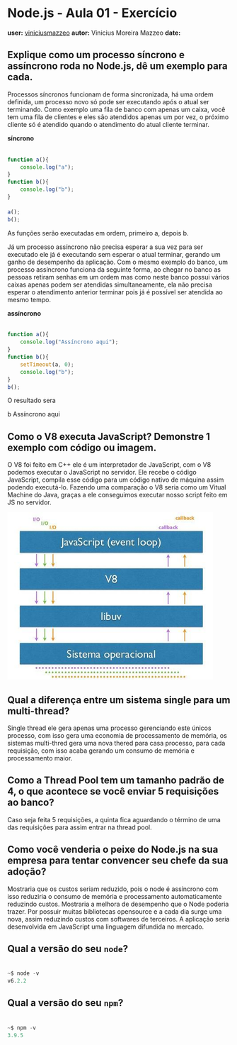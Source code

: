 # Node.js - Aula 01 - Exercício
**user:** [viniciusmazzeo](https://github.com/viniciusmazzeo)
**autor:** Vinicius Moreira Mazzeo
**date:** 

## Explique como um processo síncrono e assíncrono roda no Node.js, dê um exemplo para cada.

Processos síncronos funcionam de forma sincronizada, há uma ordem definida, um processo novo só pode ser executando após o atual ser terminando.
Como exemplo uma fila de banco com apenas um caixa, você tem uma fila de clientes e eles são atendidos apenas um por vez, o próximo cliente só é atendido quando o atendimento do atual cliente terminar. 

**síncrono**

```js

function a(){
    console.log("a");
}
function b(){
    console.log("b");
}

a();
b();

```
As funções serão executadas em ordem, primeiro a, depois b.



Já um processo assíncrono não precisa esperar a sua vez para ser executado ele já é executando sem esperar o atual terminar, gerando um ganho de desempenho da aplicação.
Com o mesmo exemplo do banco, um processo assíncrono funciona da seguinte forma, ao chegar no banco as pessoas retiram senhas em um ordem mas como neste banco possui vários caixas apenas podem ser atendidas simultaneamente, ela não precisa esperar o atendimento anterior terminar pois já é possível ser atendida ao mesmo tempo. 

**assíncrono**

```js

function a(){
    console.log("Assíncrono aqui");
}
function b(){
    setTimeout(a, 0);
    console.log("b");
}
b();

```
O resultado sera

b
Assíncrono aqui


## Como o V8 executa JavaScript? Demonstre 1 exemplo com código ou imagem.

O V8 foi feito em C++ ele é um interpretador de JavaScript, com o V8 podemos executar o JavaScript no servidor.
Ele recebe o código JavaScript, compila esse código para um código nativo de máquina assim podendo executá-lo.
Fazendo uma comparação o V8 seria como um Vitual Machine do Java, graças a ele conseguimos executar nosso script feito em JS no servidor. 

![nodev8](img/nodev8.jpg)

## Qual a diferença entre um sistema single para um multi-thread?

Single thread ele gera apenas uma processo gerenciando este únicos processo, com isso gera uma economia de processamento de memória, os sistemas multi-thred gera uma nova thered para casa processo, para cada requisição, com isso acaba gerando um consumo de memória e processamento maior. 

## Como a Thread Pool tem um tamanho padrão de 4, o que acontece se você enviar 5 requisições ao banco?

Caso seja feita 5 requisições, a quinta fica aguardando o término de uma das requisições para assim entrar na thread pool.

## Como você venderia o peixe do Node.js na sua empresa para tentar convencer seu chefe da sua adoção?

Mostraria que os custos seriam reduzido, pois o node é assíncrono com isso reduziria o consumo de memória e processamento automaticamente reduzindo custos.
Mostraria a melhora de desempenho que o Node poderia trazer.
Por possuir muitas bibliotecas opensource e a cada dia surge uma nova, assim reduzindo custos com softwares de terceiros.
A aplicação seria desenvolvida em JavaScript uma linguagem difundida no mercado.

## Qual a versão do seu `node`?

```js

~$ node -v
v6.2.2

```

## Qual a versão do seu `npm`?

```js

~$ npm -v
3.9.5

```